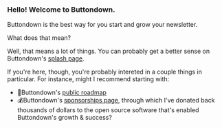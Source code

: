 ### Hello! Welcome to Buttondown.

Buttondown is the best way for you start and grow your newsletter. 

What does that mean? 

Well, that means a lot of things. You can probably get a better sense on Buttondown's [splash page](https://buttondown.email).

If you're here, though, you're probably intereted in a couple things in particular. For instance, might I recommend starting with:

- 🚦Buttondown's [public roadmap](https://github.com/buttondown-email/roadmap)
- 💰Buttondown's [sponsorships page](https://github.com/orgs/buttondown-email/sponsoring), through which I've donated back thousands of dollars to the open source software that's enabled Buttondown's growth & success?
